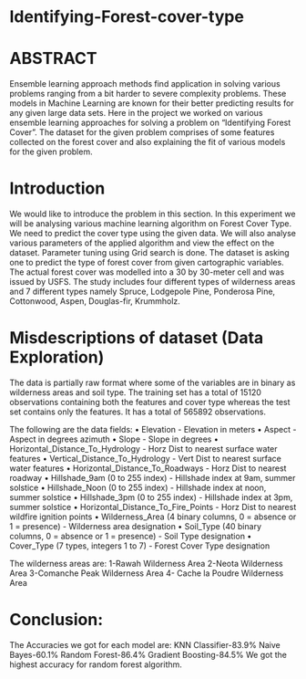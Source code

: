 # Identifying-Forest-cover-type

# ABSTRACT
Ensemble learning approach methods find application in solving various problems ranging from a bit harder to severe complexity problems. These models in Machine Learning are known for their better predicting results for any given large data sets. Here in the project we worked on various ensemble learning approaches for solving a problem on “Identifying Forest Cover”. The dataset for the given problem comprises of some features collected on the forest cover and also explaining the fit of various models for the given problem.

# Introduction
We would like to introduce the problem in this section. In this experiment we will be analysing various machine learning algorithm on Forest Cover Type. We need to predict the cover type using the given data. We will also analyse various parameters of the applied algorithm and view the effect on the dataset. Parameter tuning using Grid search is done. The dataset is asking one to predict the type of forest cover from given cartographic variables. The actual forest cover was modelled into a 30 by 30-meter cell and was issued by USFS. The study includes four different types of wilderness areas and 7 different types namely Spruce, Lodgepole Pine, Ponderosa Pine, Cottonwood, Aspen, Douglas-fir, Krummholz. 

# Misdescriptions of dataset (Data Exploration)
The data is partially raw format where some of the variables are in binary as wilderness areas and soil type. The training set has a total of 15120 observations containing both the features and cover type whereas the test set contains only the features. It has a total of 565892 observations.

The following are the data fields:
•	Elevation - Elevation in meters
•	Aspect - Aspect in degrees azimuth
•	Slope - Slope in degrees
•	Horizontal_Distance_To_Hydrology - Horz Dist to nearest surface water features
•	Vertical_Distance_To_Hydrology - Vert Dist to nearest surface water features
•	Horizontal_Distance_To_Roadways - Horz Dist to nearest roadway
•	Hillshade_9am (0 to 255 index) - Hillshade index at 9am, summer solstice
•	Hillshade_Noon (0 to 255 index) - Hillshade index at noon, summer solstice
•	Hillshade_3pm (0 to 255 index) - Hillshade index at 3pm, summer solstice
•	Horizontal_Distance_To_Fire_Points - Horz Dist to nearest wildfire ignition points
•	Wilderness_Area (4 binary columns, 0 = absence or 1 = presence) - Wilderness area designation
•	Soil_Type (40 binary columns, 0 = absence or 1 = presence) - Soil Type designation
•	Cover_Type (7 types, integers 1 to 7) - Forest Cover Type designation

The wilderness areas are:
1-Rawah Wilderness Area
2-Neota Wilderness Area
3-Comanche Peak Wilderness Area
4- Cache la Poudre Wilderness Area

# Conclusion:
The Accuracies we got for each model are:
KNN Classifier-83.9%
Naive Bayes-60.1%
Random Forest-86.4%
Gradient Boosting-84.5%
We got the highest accuracy for random forest algorithm.


